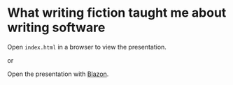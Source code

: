 # What writing fiction taught me about writing software

Open `index.html` in a browser to view the presentation.

or

Open the presentation with [Blazon](http://presentboldly.com/nicholascloud/what-writing-fiction-taught-me-about-writing-software).
